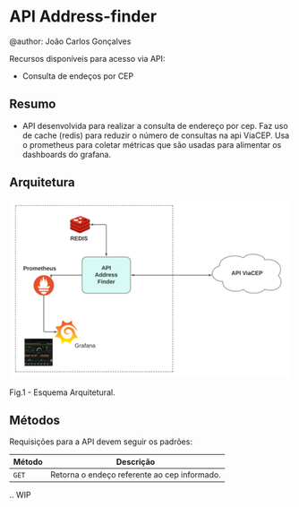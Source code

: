 # API Address-finder

@author: João Carlos Gonçalves

Recursos disponíveis para acesso via API:
  * Consulta de endeços por CEP

## Resumo
 * API desenvolvida para realizar a consulta de endereço por cep. 
   Faz uso de cache (redis) para reduzir o número de consultas na api
   ViaCEP. Usa o prometheus para coletar métricas que são usadas
   para alimentar os dashboards do grafana.

## Arquitetura

<p align="center">
  <img src="docs/arquitetura/diagrama-1.png" width="900" title="arquitetura">
  <figcaption>Fig.1 - Esquema Arquitetural.</figcaption>
</p>

## Métodos
Requisições para a API devem seguir os padrões:

| Método | Descrição |
|---|---|
| `GET` | Retorna o endeço referente ao cep informado. |


.. WIP

